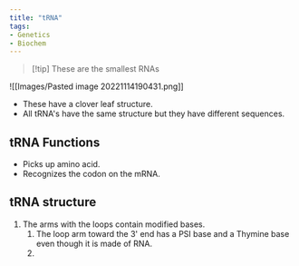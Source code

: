 ```yaml
---
title: "tRNA"
tags:
- Genetics
- Biochem
---
```

>[!tip]  These are the smallest RNAs

![[Images/Pasted image 20221114190431.png]]
- These have a clover leaf structure.
- All tRNA's have the same structure but they have different sequences.

## tRNA Functions
- Picks up amino acid.
- Recognizes the codon on the mRNA.

## tRNA structure
1. The arms with the loops contain modified bases.
	1. The loop arm toward the 3' end has a PSI base and a Thymine base even though it is made of RNA.
	2.  